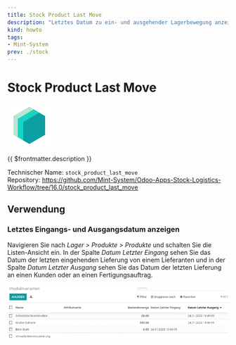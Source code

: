 ```yaml
---
title: Stock Product Last Move
description: "Letztes Datum zu ein- und ausgehender Lagerbewegung anzeigen."
kind: howto
tags:
- Mint-System
prev: ./stock
---
```

# Stock Product Last Move
![icon_oms_box](attachments/icons_odoo_mint_system.png)

{{ $frontmatter.description }}

Technischer Name: `stock_product_last_move`\
Repository: <https://github.com/Mint-System/Odoo-Apps-Stock-Logistics-Workflow/tree/16.0/stock_product_last_move>

## Verwendung

### Letztes Eingangs- und Ausgangsdatum anzeigen

Navigieren Sie nach *Lager > Produkte > Produkte* und schalten Sie die Listen-Ansicht ein. In der Spalte *Datum Letzter Eingang* sehen Sie das Datum der letzten eingehenden Lieferung von einem Lieferanten und in der Spalte *Datum Letzter Ausgang* sehen Sie das Datum der letzten Lieferung an einen Kunden oder an einen Fertigungsauftrag.

![](attachments/Stock%20Product%20Last%20Move%20Produktvarianten.png)
